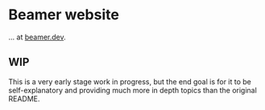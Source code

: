 # Beamer website

... at [beamer.dev](https://beamer.dev/).

## WIP

This is a very early stage work in progress, but the end goal is for it to be self-explanatory and providing much more in depth topics than the original README.
